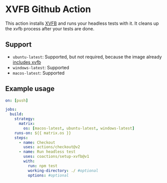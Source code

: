 # XVFB Github Action

This action installs [XVFB](http://elementalselenium.com/tips/38-headless) and runs your headless tests with it. It cleans up the xvfb process after your tests are done.

## Support

- `ubuntu-latest`: Supported, but not required, because the image already [includes xvfb](https://github.com/actions/runner-images/blob/main/images/linux/Ubuntu2204-Readme.md?rgh-link-date=2023-09-07T09%3A28%3A22Z)
- `windows-latest`: Supported
- `macos-latest`: Supported

## Example usage

```yml
on: [push]

jobs:
  build:
    strategy:
      matrix:
        os: [macos-latest, ubuntu-latest, windows-latest]
    runs-on: ${{ matrix.os }}
    steps:
      - name: Checkout
        uses: actions/checkout@v2
      - name: Run headless test
        uses: coactions/setup-xvfb@v1
        with:
          run: npm test
          working-directory: ./ #optional
          options: #optional
```
